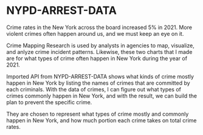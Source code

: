 # NYPD-ARREST-DATA
Crime rates in the New York across the board increased 5% in 2021. More violent crimes often happen around us, and we must keep an eye on it.

Crime Mapping Research is used by analysts in agencies to map, visualize, and anlyze crime incident patterns.
Likewise, these two charts that I made are for what types of crime often happen in New York during the year of 2021.

Imported API from NYPD-ARREST-DATA shows what kinds of crime mostly happen in New York by listing the names of crimes that are committed by each criminals.
With the data of crimes, I can figure out what types of crimes commonly happen in New York, and with the result, we can build the plan to prevent the specific crime.

They are chosen to represent what types of crime mostly and commonly happen in New York, and how much portion each crime takes on total crime rates.
